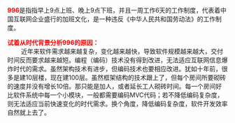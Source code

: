 <style type="text/css">
.STYLE1 {
	color: #FF0000;
	font-weight: bold;
}
</style>
</head>

<body>
<p><span class="STYLE1">996</span>是指指早上9点上班、晚上9点下班，并且一周工作6天的工作制度，代表着中国互联网企业盛行的加班文化，是一种违反《中华人民共和国劳动法》的工作制度。   </p>
<p><span class="STYLE1">试着从时代背景分析996的原因：</span><br>
      
&nbsp;&nbsp;&nbsp;&nbsp;近年来软件需求越来越复杂，变化越来越快，导致软件规模越来越大，交付时间反而要求越来越短。编程（编码）技术没有得到改进，无法适应互联网信息爆炸时代的需求。虽然架构技术有进步，但编码技术也要相应改进。犹如十年前，很多是建10层楼，现在建100层。虽然框架结构的技术跟上了，但每个房间所要砌砖的速度并没有增长10倍。那只能是加人，或者延长工人砌砖时间。每一个房间好比软件系统中每一个小模块，一般都需要编码MVC代码；若不降低编码复杂度，则无法适应当前快速变化的时代需求。换个角度，降低编码复杂度，软件开发效率自然就上去了。 </p>
</body>
</html>